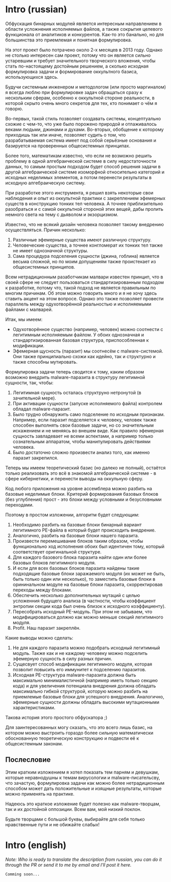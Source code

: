 # Intro (russian)

Обфускация бинарных модулей является интересным направлением в области усложнения исполняемых файлов, а также сокрытия целевого функционала от аналитиков и конкурентов. Как-то это банально, но для большинства это приемлемая и понятная формулировка.

На этот проект было потрачено около 2-х месяцев в 2013 году. Однако не столько интересен сам проект, потому что он является сильно устаревшим и требует значительного творческого вложения, чтобы стать по-настоящему достойным решением, а сколько исходная формулировка задачи и формирование оккультного базиса, использующихся здесь.

Будучи системным инженером и методологом (или просто маргиналом) я всегда люблю при формулировке задач обращаться сразу к нескольким сферам, особенно к оккультной стороне реальности, в которой скрыто очень много секретов для тех, кто понимает о чём я говорю.

Во-первых, такой стиль позволяет создавать системы, концептуально схожие с чем-то, что уже было порожено природой и отлаживалось веками людьми, джинами и духами. Во-вторых, обобщение к которому приходишь так или иначе, позволяет судить о том, что разрабатываемая система имеет под собой серьёзные основания и базируется на проверенных общесистемных принципах.

Более того, математикам известно, что если не возможно решить проблему в одной алгебраической системе в силу недостаточности данных, то самым простым подходом будет способ решения задачи в другой алгебраической системе изоморфной относительно категорий и исходных неделимых элементов, а потом перенести результаты в исходную алгебраическую систему.

При разработке этого инструмента, я решил взять некоторые свои наблюдения и опыт из оккультной практики с закреплением эфемерных существ в конструкцию тонких тел человека. А точнее приблизительно разобраться и с самой оккультной стороной этих вещей, дабы пролить немного света на тему с дьяволом и экзорцизмом.

Известно, что не всякий дизайн человека позволяет такому внедрению осуществляться. Причин несколько:

1. Различные эфемерные существа имеют различную структуру.
2. Человеческие существа, а точнее конгломерат их тонких тел также не имеет однозначной структуры.
3. Сама процедура подселения сущности (джина, гоблина) является весьма сложной, но по моим допущениям также проистекает из общесистемных принципов.

Всем нетрадиционным разаботчикам малвари известен принцип, что в своей сфере не следует пользоваться стандартизированным подходом к разработке, потому что, такой подход не является правильным по многим причинам. Об этом можно говорить много и я не хочу здесь ставить акцент на этом вопросе. Однако это также позволяет провести параллель между одухотворённой реальностью и исполняемыми файлами с малварей.

Итак, мы имеем:

- Одухотворённое существо (например, человек) можно соотнести с легитимным исполняемым файлом. У обоих однозначная и стандартизированная базовая структура, приспособленная к модификации.
- Эфемерная щусность (паразит) мы соотнесём с malware-системой. Они также принципиально схожи как идейно, так и структурно и также способны мутировать.

Формулировка задачи теперь сводится к тому, каким образом возможно внедрить malware-паразита в структуру легитимной сущности, так, чтобы:

1. Легитимная сущность осталась структруно нетронутой (в зачительной мере).
2. При активации сущности (запуске исполняемого файла) контролем обладал malware-паразит.
3. Было трудно обнаружить само подселение по исходным признакам. Например, если паразит подселяется к человеку, человек также способен выполнять свои базовые задачи, но со значительным искажением и не меняясь во внешем виде. Как правило эфемерная сущность завладевает не всеми аспектами, а например только сознательным аппаратом, чтобы манипулировать действиями человека.
4. Было достаточно сложно произвести анализ того, как именно паразит закрепился.

Теперь мы имеем теоретический базис (но далеко не полный), остаётся только реализовать это всё в знакомой алгебраической системе - в сфере кибернетики, и перенести выводы на оккульную сферу.

Код любого приложения на уровне ассемблера можно разбить на базовые неделимые блоки. Критерий формирования базовых блоков (без углубления) прост - это блоки между условными и безусловными переходами.

Поэтому в простом изложении, алгоритм будет следующим:

1. Необходимо разбить на базовые блоки бинарный вариант легитимного PE-файла в который будет происходить внедрение.
2. Аналогично, разбить на базовые блоки нашего паразита.
3. Произвести перемешивание блоков таким образом, чтобы функционально ход исполнения обоих был идентичен тому, который соответствует оригинальной структуре.
4. Для каждого базового блока паразита найти один или более базовых блоков легитимного модуля.
5. И если для всех базовых блоков паразита найдены такие подходящие базовые блоки заражаемого модуля (их может не быть, быть только один или несколько), то заместить базовые блоки в орининальном модуле на базовые блоки паразита, скорректировав переходы между блоками.
6. Обеспечить несколько дополнительных мутаций с целью усложенния будущего анализа (в частности, чтобы коэффициент энтропии секции кода был очень близок к исходного коэффициенту).
7. Пересобрать исходный PE-модуль. При этом не забываем, что модифицироваться должно как можно меньше секций легитимного модуля.
8. Profit. Наш паразит закреплён.

Какие выводы можно сделать:

1. Не для каждого паразита можно подобрать исходный легитимный модуль. Также как и не каждому человеку можно подселить эфемерную сущность в силу разных причин.
2. Сущесвует способ модификации легитимного модуля, которая позволит повысить его иммунитет к подселению паразитов.
3. Исходная PE-структура malware-паразита должна быть максимально минималистичной (например иметь только секцию кода) и для увеличения потенциала внедрения должна обладать максимально гибкой структурой, которую можно разбить на приемлемые базовые блоки для успешного внедрения. Аналогично, эфемерные сущности должны обладать высокими мутационными характеристиками. 

Такова история этого простого обфускатора ;)

Для заинтересованных могу сказать, что это всего лишь базис, на котором можно выстроить гораздо более сильную математически обоснованную теоретическую конструкцию и подвести её к общесистемным законам.

## Послесловие

Этим кратким изложением я хотел показать тем парням и девушкам, которые неравнодушны к темам вирусологии и malware-писательсву, что зачастую, формулировка задачи как можно более нетрадиционным способом может дать положительные и изящные результаты, которые можно применять на практике.

Надеюсь это краткое изложение будет полезно как malware-творцам, так и их достойной оппозиции. Всем вам, мой низкий поклон.

Будьте творцами с большой буквы, выбирайте для себя только нравственные пути и не обижайте слабых!

# Intro (english)

*Note: Who is ready to translate the description from russian, you can do it through the PR or send it to me by email and I'll post it here.*

`Comming soon...`
